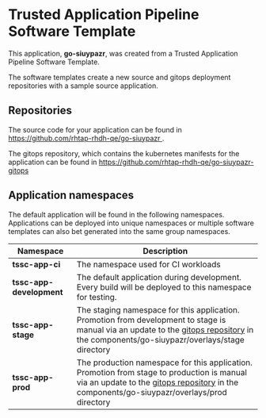 # Trusted Application Pipeline Software Template

This application, **go-siuypazr**, was created from a Trusted Application Pipeline Software Template.

The software templates create a new source and gitops deployment repositories with a sample source application. 

## Repositories

The source code for your application can be found in [https://github.com/rhtap-rhdh-qe/go-siuypazr ](https://github.com/rhtap-rhdh-qe/go-siuypazr ).
 
The gitops repository, which contains the kubernetes manifests for the application can be found in 
[https://github.com/rhtap-rhdh-qe/go-siuypazr-gitops ](https://github.com/rhtap-rhdh-qe/go-siuypazr-gitops ) 

## Application namespaces 

The default application will be found in the following namespaces. Applications can be deployed into unique namespaces or multiple software templates can also bet generated into the same group namespaces.  

|  Namespace   |  Description   |  
| -------- | -------- |
| **tssc-app-ci** | The namespace used for CI workloads |
| **tssc-app-development** | The default application during development. Every build will be deployed to this namespace for testing. |
| **tssc-app-stage** | The staging namespace for this application. Promotion from development to stage is manual via an update to the [gitops repository](https://github.com/rhtap-rhdh-qe/go-siuypazr-gitops ) in the components/go-siuypazr/overlays/stage directory |
| **tssc-app-prod** | The production namespace for this application. Promotion from stage to production is manual via an update to the [gitops repository](https://github.com/rhtap-rhdh-qe/go-siuypazr-gitops ) in the components/go-siuypazr/overlays/prod directory |